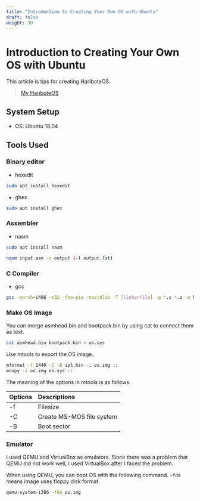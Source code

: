```yaml
---
title: "Introduction to Creating Your Own OS with Ubuntu"
draft: false
weight: 30
---
```


# Introduction to Creating Your Own OS with Ubuntu

This article is tips for creating HariboteOS.

> [My HariboteOS](https://github.com/Forest0923/my-haribote-os)

## System Setup

- OS: Ubuntu 18.04

## Tools Used

### **Binary editor**

- hexedit

```sh
sudo apt install hexedit
```

- ghex

```sh
sudo apt install ghex
```

### **Assembler**

- nasm

```sh
sudo apt install nasm
```

```sh
nasm input.asm -o output (-l output.lst)
```

### **C Compiler**

- gcc

```sh
gcc -march=i486 -m32 -fno-pie -nostdlib -T [linkerfile] -g *.c *.o -o bootpack.bin
```

### **Make OS Image**

You can merge asmhead.bin and bootpack.bin by using cat to connect them as text.

```sh
cat asmhead.bin bootpack.bin > os.sys
```

Use mtools to export the OS image.

```sh
mformat -f 1440 -C -B ipl.bin -i os.img ::
mcopy -i os.img os.sys ::
```

The meaning of the options in mtools is as follows.

| Options | Descriptions |
|:-|:-|
| -f | Filesize |
| -C | Create MS-MOS file system |
| -B | Boot sector |

### **Emulator**

I used QEMU and VirtualBox as emulators. Since there was a problem that QEMU did not work well, I used VirtualBox after I faced the problem.

When using QEMU, you can boot OS with the following command. `-fda` means image uses floppy disk format.

```sh
qemu-system-i386 -fda os.img
```
